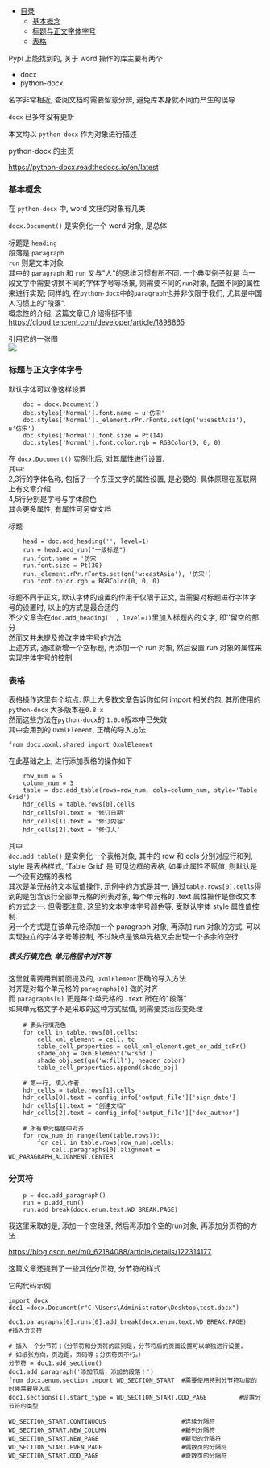 * [目录](#0)
  * [基本概念](#1)
  * [标题与正文字体字号](#2)
  * [表格](#3)


Pypi 上能找到的, 关于 word 操作的库主要有两个  
- docx
- python-docx

名字非常相近, 查阅文档时需要留意分辨, 避免库本身就不同而产生的误导

```docx``` 已多年没有更新  

本文均以 ```python-docx``` 作为对象进行描述

python-docx 的主页

https://python-docx.readthedocs.io/en/latest

<h3 id="1">基本概念</h3>

在 ```python-docx``` 中, word 文档的对象有几类

```docx.Document()``` 是实例化一个 word 对象, 是总体

标题是 ```heading```  
段落是 ```paragraph```  
```run``` 则是文本对象  
其中的 ```paragraph``` 和 ```run``` 又与"人"的思维习惯有所不同. 一个典型例子就是
当一段文字中需要切换不同的字体字号等场景, 则需要不同的```run```对象, 配置不同的属性来进行实现;
同样的, 在```python-docx```中的```paragraph```也并非仅限于我们, 尤其是中国人习惯上的"段落".  
概念性的介绍, 这篇文章已介绍得挺不错  
https://cloud.tencent.com/developer/article/1898865

引用它的一张图  
![](images/c08e7af90bb55c09673b403ff55961ce.png)


<h3 id="2">标题与正文字体字号</h3>

默认字体可以像这样设置

```
    doc = docx.Document()
    doc.styles['Normal'].font.name = u'仿宋'
    doc.styles['Normal']._element.rPr.rFonts.set(qn('w:eastAsia'), u'仿宋')
    doc.styles['Normal'].font.size = Pt(14)
    doc.styles['Normal'].font.color.rgb = RGBColor(0, 0, 0)
```

在 ```docx.Document()``` 实例化后, 对其属性进行设置.  
其中:  
2,3行的字体名称, 包括了一个东亚文字的属性设置, 是必要的, 具体原理在互联网上有文章介绍  
4,5行分别是字号与字体颜色  
其余更多属性, 有属性可另查文档

标题

```
    head = doc.add_heading('', level=1)
    run = head.add_run("一级标题")
    run.font.name = '仿宋'
    run.font.size = Pt(30)
    run._element.rPr.rFonts.set(qn('w:eastAsia'), '仿宋')
    run.font.color.rgb = RGBColor(0, 0, 0)
```

标题不同于正文, 默认字体的设置的作用于仅限于正文, 当需要对标题进行字体字号的设置时,
以上的方式是最合适的  
不少文章会在```doc.add_heading('', level=1)```里加入标题内的文字, 即''留空的部分  
然而又并未提及修改字体字号的方法  
上述方式, 通过新增一个空标题, 再添加一个 run 对象, 然后设置 run 对象的属性来实现字体字号的控制  


<h3 id="3">表格</h3>

表格操作这里有个坑点: 网上大多数文章告诉你如何 import 相关的包, 其所使用的 ```python-docx``` 大多版本在```0.8.x```  
然而这些方法在```python-docx```的 ```1.0.0```版本中已失效  
其中会用到的 ```OxmlElement```, 正确的导入方法  

```
from docx.oxml.shared import OxmlElement
```

在此基础之上, 进行添加表格的操作如下

```
    row_num = 5
    column_num = 3
    table = doc.add_table(rows=row_num, cols=column_num, style='Table Grid')
    hdr_cells = table.rows[0].cells
    hdr_cells[0].text = '修订日期'
    hdr_cells[1].text = '修订内容'
    hdr_cells[2].text = '修订人'
```

其中  
```doc.add_table()``` 是实例化一个表格对象, 其中的 row 和 cols 分别对应行和列, style 是表格样式, 'Table Grid' 是
可见边框的表格, 如果此属性不赋值, 则默认是一个没有边框的表格.  
其次是单元格的文本赋值操作, 示例中的方式是其一, 通过```table.rows[0].cells```得到的是包含该行全部单元格的列表对象,
每个单元格的 .text 属性操作是修改文本的方式之一. 但需要注意, 这里的文本字体字号颜色等, 受默认字体 style 属性值控制.  
另一个方式是在该单元格添加一个 paragraph 对象, 再添加 run 对象的方式, 可以实现独立的字体字号等控制, 不过缺点是该单元格又会出现一个多余的空行. 

##### 表头行填充色, 单元格居中对齐等

这里就需要用到前面提及的, ```OxmlElement```正确的导入方法  
对齐是对每个单元格的 ```paragraphs[0]``` 做的对齐  
而 ```paragraphs[0]``` 正是每个单元格的 ```.text``` 所在的"段落"  
如果单元格文字不是采取的这种方式赋值, 则需要灵活应变处理

```
    # 表头行填充色
    for cell in table.rows[0].cells:
        cell_xml_element = cell._tc
        table_cell_properties = cell_xml_element.get_or_add_tcPr()
        shade_obj = OxmlElement('w:shd')
        shade_obj.set(qn('w:fill'), header_color)
        table_cell_properties.append(shade_obj)

    # 第一行, 填入作者
    hdr_cells = table.rows[1].cells
    hdr_cells[0].text = config_info['output_file']['sign_date']
    hdr_cells[1].text = "创建文档"
    hdr_cells[2].text = config_info['output_file']['doc_author']

    # 所有单元格居中对齐
    for row_num in range(len(table.rows)):
        for cell in table.rows[row_num].cells:
            cell.paragraphs[0].alignment = WD_PARAGRAPH_ALIGNMENT.CENTER
```

<h3 id="4">分页符</h3>

```
    p = doc.add_paragraph()
    run = p.add_run()
    run.add_break(docx.enum.text.WD_BREAK.PAGE)
```

我这里采取的是, 添加一个空段落, 然后再添加个空的run对象, 再添加分页符的方法

https://blog.csdn.net/m0_62184088/article/details/122314177

这篇文章还提到了一些其他分页符, 分节符的样式

它的代码示例

```
import docx
doc1 =docx.Document(r"C:\Users\Administrator\Desktop\test.docx")
 
doc1.paragraphs[0].runs[0].add_break(docx.enum.text.WD_BREAK.PAGE)      #插入分页符
 
# 插入一个分节符；（分节符和分页符的区别是，分节符后的页面设置可以单独进行设置，
# 如纸张方向，页边距，页码等；分页符页不行。）
分节符 = doc1.add_section()
doc1.add_paragraph('添加节后，添加的段落！')
from docx.enum.section import WD_SECTION_START  #需要使用特别分节符功能的时候需要导入库
doc1.sections[1].start_type = WD_SECTION_START.ODD_PAGE         #设置分节符的类型
 
WD_SECTION_START.CONTINUOUS                     #连续分隔符
WD_SECTION_START.NEW_COLUMN                     #新列分隔符
WD_SECTION_START.NEW_PAGE                       #新页的分隔符
WD_SECTION_START.EVEN_PAGE                      #偶数页的分隔符
WD_SECTION_START.ODD_PAGE                       #奇数页的分隔符
```
